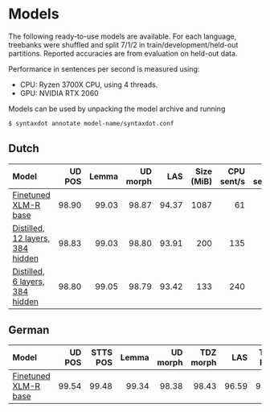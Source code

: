 # Models

The following ready-to-use models are available. For each language,
treebanks were shuffled and split 7/1/2 in train/development/held-out
partitions. Reported accuracies are from evaluation on held-out data.

Performance in sentences per second is measured using:

* CPU: Ryzen 3700X CPU, using 4 threads.
* GPU: NVIDIA RTX 2060

Models can be used by unpacking the model archive and running

```bash
$ syntaxdot annotate model-name/syntaxdot.conf
```

## Dutch

| Model                                                                                                     | UD POS | Lemma | UD morph |   LAS | Size (MiB) | CPU sent/s | GPU sents/s |
|:----------------------------------------------------------------------------------------------------------|-------:|------:|---------:|------:|-----------:|-----------:|------------:|
| [Finetuned XLM-R base](https://s3.tensordot.com/syntaxdot/models/nl-ud-huge-20210301.tar.gz)              |  98.90 | 99.03 |    98.87 | 94.37 |       1087 |         61 |         755 |
| [Distilled, 12 layers, 384 hidden](https://s3.tensordot.com/syntaxdot/models/nl-ud-large-20210324.tar.gz) |  98.83 | 99.03 |    98.80 | 93.91 |        200 |        135 |        1450 |
| [Distilled, 6 layers, 384 hidden](https://s3.tensordot.com/syntaxdot/models/nl-ud-medium-20210312.tar.gz) |  98.80 | 99.05 |    98.79 | 93.42 |        133 |        240 |        2359 |

## German

| Model                                                                                     | UD POS | STTS POS | Lemma | UD morph | TDZ morph |   LAS | Topo Field | Size (MiB) | CPU sent/s | GPU sent/s |
|:------------------------------------------------------------------------------------------|-------:|---------:|------:|---------:|----------:|------:|-----------:|-----------:|-----------:|-----------:|
| [Finetuned XLM-R base](https://s3.tensordot.com/syntaxdot/models/de-xlmr-20210307.tar.gz) |  99.54 |    99.48 | 99.34 |    98.38 |     98.43 | 96.59 |      98.17 |       1087 |         45 |        614 |

